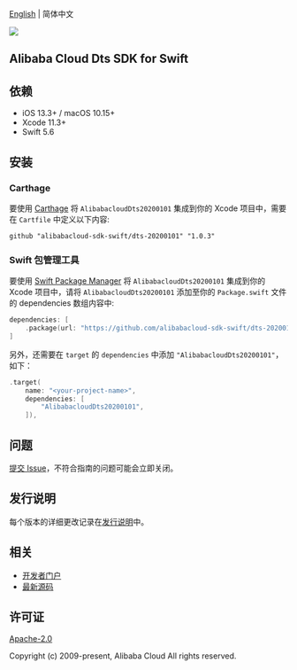 [English](README.md) | 简体中文

![](https://aliyunsdk-pages.alicdn.com/icons/AlibabaCloud.svg)

## Alibaba Cloud Dts SDK for Swift

## 依赖

- iOS 13.3+ / macOS 10.15+
- Xcode 11.3+
- Swift 5.6

## 安装

### Carthage

要使用 [Carthage](https://github.com/Carthage/Carthage) 将 `AlibabacloudDts20200101` 集成到你的 Xcode 项目中，需要在 `Cartfile` 中定义以下内容:

```ogdl
github "alibabacloud-sdk-swift/dts-20200101" "1.0.3"
```

### Swift 包管理工具

要使用 [Swift Package Manager](https://swift.org/package-manager/) 将 `AlibabacloudDts20200101` 集成到你的 Xcode 项目中，请将 `AlibabacloudDts20200101` 添加至你的 `Package.swift` 文件的 dependencies 数组内容中:

```swift
dependencies: [
    .package(url: "https://github.com/alibabacloud-sdk-swift/dts-20200101.git", from: "1.0.3")
]
```

另外，还需要在 `target` 的 `dependencies` 中添加 `"AlibabacloudDts20200101"`，如下：

```swift
.target(
    name: "<your-project-name>",
    dependencies: [
        "AlibabacloudDts20200101",
    ]),
```

## 问题

[提交 Issue](https://github.com/alibabacloud-sdk-swift/dts-20200101/issues/new)，不符合指南的问题可能会立即关闭。

## 发行说明

每个版本的详细更改记录在[发行说明](./ChangeLog.txt)中。

## 相关

* [开发者门户](https://next.api.aliyun.com/home)
* [最新源码](https://github.com/alibabacloud-sdk-swift/dts-20200101)

## 许可证

[Apache-2.0](http://www.apache.org/licenses/LICENSE-2.0)

Copyright (c) 2009-present, Alibaba Cloud All rights reserved.

